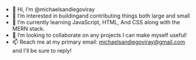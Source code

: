 - 👋 Hi, I’m @michaelsandiegoviray
- 👀 I’m interested in buildingand contributing things both large and small 
- 🌱 I’m currently learning JavaScript, HTML, And CSS along with the MERN stack. 
- 💞️ I’m looking to collaborate on any projects I can make myself useful!
- 📫 Reach me at my primary email: michaelsandiegoviray@gmail.com and I'll be sure to reply! 

<!---
michaelsandiegoviray/michaelsandiegoviray is a ✨ special ✨ repository because its `README.md` (this file) appears on your GitHub profile.
You can click the Preview link to take a look at your changes.
--->
